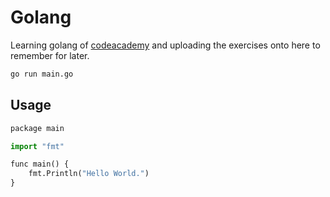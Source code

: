 # Golang

Learning golang of [codeacademy](https://www.codecademy.com/courses/learn-go/lessons/learn-go-introduction/exercises) and uploading the exercises onto here to remember for later.

```bash
go run main.go
```

## Usage

```python
package main

import "fmt"

func main() {
	fmt.Println("Hello World.")
}
```
